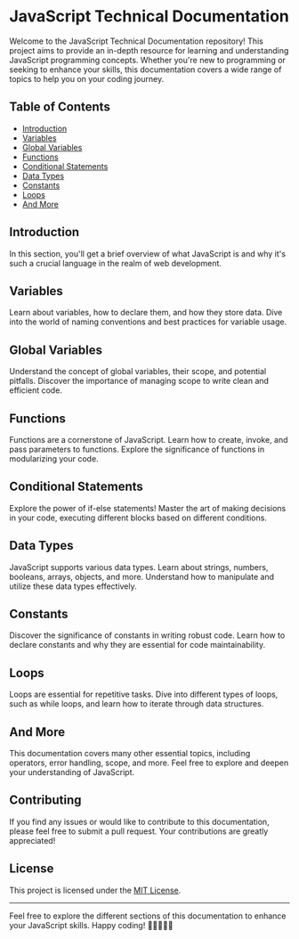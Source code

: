 # JavaScript Technical Documentation

Welcome to the JavaScript Technical Documentation repository! This project aims to provide an in-depth resource for learning and understanding JavaScript programming concepts. Whether you're new to programming or seeking to enhance your skills, this documentation covers a wide range of topics to help you on your coding journey.

## Table of Contents

- [Introduction](#introduction)
- [Variables](#variables)
- [Global Variables](#global-variables)
- [Functions](#functions)
- [Conditional Statements](#conditional-statements)
- [Data Types](#data-types)
- [Constants](#constants)
- [Loops](#loops)
- [And More](#and-more)

## Introduction

In this section, you'll get a brief overview of what JavaScript is and why it's such a crucial language in the realm of web development.

## Variables

Learn about variables, how to declare them, and how they store data. Dive into the world of naming conventions and best practices for variable usage.

## Global Variables

Understand the concept of global variables, their scope, and potential pitfalls. Discover the importance of managing scope to write clean and efficient code.

## Functions

Functions are a cornerstone of JavaScript. Learn how to create, invoke, and pass parameters to functions. Explore the significance of functions in modularizing your code.

## Conditional Statements

Explore the power of if-else statements! Master the art of making decisions in your code, executing different blocks based on different conditions.

## Data Types

JavaScript supports various data types. Learn about strings, numbers, booleans, arrays, objects, and more. Understand how to manipulate and utilize these data types effectively.

## Constants

Discover the significance of constants in writing robust code. Learn how to declare constants and why they are essential for code maintainability.

## Loops

Loops are essential for repetitive tasks. Dive into different types of loops, such as while loops, and learn how to iterate through data structures.

## And More

This documentation covers many other essential topics, including operators, error handling, scope, and more. Feel free to explore and deepen your understanding of JavaScript.

## Contributing

If you find any issues or would like to contribute to this documentation, please feel free to submit a pull request. Your contributions are greatly appreciated!

## License

This project is licensed under the [MIT License](LICENSE).

---

Feel free to explore the different sections of this documentation to enhance your JavaScript skills. Happy coding! 🚀👩‍💻👨‍💻